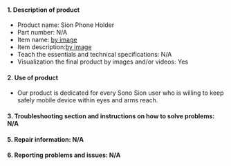  #### 1. Description of product
   - Product name: Sion Phone Holder
   - Part number: N/A
   - Item name: [by image](https://wikifactory.com/+mkpro/sion-phone-holder) 
   - Item description:[by image](https://wikifactory.com/+mkpro/sion-phone-holder) 
   - Teach the essentials and technical specifications: N/A 
   - Visualization the final product by images and/or videos: Yes
     
 #### 2. Use of product
  * Our product is dedicated for every Sono Sion user who is willing to keep safely mobile device within eyes and arms reach.
 
#### 3. Troubleshooting section and instructions on how to solve problems: N/A 
#### 5. Repair information: N/A
#### 6. Reporting problems and issues: N/A

